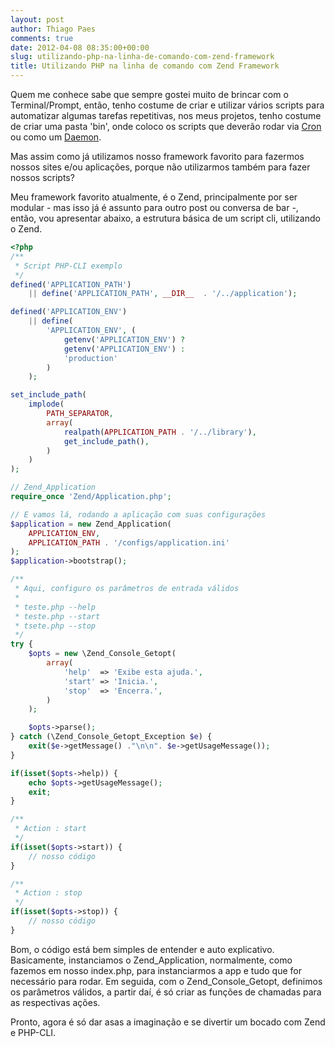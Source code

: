 ```yaml
---
layout: post
author: Thiago Paes
comments: true
date: 2012-04-08 08:35:00+00:00
slug: utilizando-php-na-linha-de-comando-com-zend-framework
title: Utilizando PHP na linha de comando com Zend Framework
---
```


Quem me conhece sabe que sempre gostei muito de brincar com o Terminal/Prompt, então, tenho costume de criar e utilizar vários 
scripts para automatizar algumas tarefas repetitivas, nos meus projetos, tenho costume de criar uma pasta 'bin', onde coloco os 
scripts que deverão rodar via [Cron](http://en.wikipedia.org/wiki/Crontab) ou como um [Daemon](/2012/04/08/daemons-em-php/).

Mas assim como já utilizamos nosso framework favorito para fazermos nossos sites e/ou aplicações, porque não utilizarmos também 
para fazer nossos scripts?

Meu framework favorito atualmente, é o Zend, principalmente por ser modular - mas isso já é assunto para outro post ou conversa de bar -, 
então, vou apresentar abaixo, a estrutura básica de um script cli, utilizando o Zend.

```php
<?php
/**
 * Script PHP-CLI exemplo
 */
defined('APPLICATION_PATH')
    || define('APPLICATION_PATH', __DIR__  . '/../application');

defined('APPLICATION_ENV')
    || define(
        'APPLICATION_ENV', (
            getenv('APPLICATION_ENV') ?
            getenv('APPLICATION_ENV') :
            'production'
        )
    );

set_include_path(
    implode(
        PATH_SEPARATOR,
        array(
            realpath(APPLICATION_PATH . '/../library'),
            get_include_path(),
        )
    )
);

// Zend_Application
require_once 'Zend/Application.php';

// E vamos lá, rodando a aplicação com suas configurações
$application = new Zend_Application(
    APPLICATION_ENV,
    APPLICATION_PATH . '/configs/application.ini'
);
$application->bootstrap();

/**
 * Aqui, configuro os parâmetros de entrada válidos
 * 
 * teste.php --help
 * teste.php --start
 * tsete.php --stop
 */
try {
    $opts = new \Zend_Console_Getopt(
        array(
            'help'  => 'Exibe esta ajuda.',
            'start' => 'Inicia.',
            'stop'  => 'Encerra.',
        )
    );

    $opts->parse();
} catch (\Zend_Console_Getopt_Exception $e) {
    exit($e->getMessage() ."\n\n". $e->getUsageMessage());
}

if(isset($opts->help)) {
    echo $opts->getUsageMessage();
    exit;
}

/**
 * Action : start
 */
if(isset($opts->start)) {
    // nosso código
}

/**
 * Action : stop
 */
if(isset($opts->stop)) {
    // nosso código
}
```

Bom, o código está bem simples de entender e auto explicativo. Basicamente, instanciamos o Zend_Application, normalmente, como fazemos 
em nosso index.php, para instanciarmos a app e tudo que for necessário para rodar.
Em seguida, com o Zend_Console_Getopt, definimos os parâmetros válidos, a partir daí, é só criar as funções de chamadas para as respectivas 
ações.

Pronto, agora é só dar asas a imaginação e se divertir um bocado com Zend e PHP-CLI.
